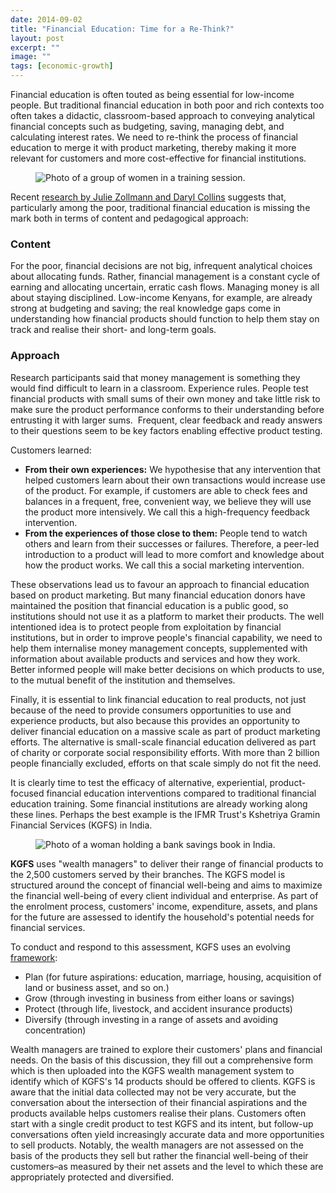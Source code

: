 ```yaml
---
date: 2014-09-02
title: "Financial Education: Time for a Re-Think?"
layout: post
excerpt: ""
image: ""
tags: [economic-growth]
---
```

<p>Financial education is often touted as being essential for low-income people. But traditional financial education in both poor and rich contexts too often takes a didactic, classroom-based approach to conveying analytical financial concepts such as budgeting, saving, managing debt, and calculating interest rates. We need to re-think the process of financial education to merge it with product marketing, thereby making it more relevant for customers and more cost-effective for financial institutions.</p><figure class="kg-card kg-image-card"><img src="https://pubs.ghost.io/uploads/womensworldbanking.jpg" class="kg-image" alt="Photo of a group of women in a training session." loading="lazy" title="Photo Credit: flickr.com/photos/womensworldbanking"></figure><p>Recent <a href="http://www.fsdkenya.org/insights/11-01-12_FSD_Insights_Branchless_banking_issue_02.pdf">research by Julie Zollmann and Daryl Collins</a> suggests that, particularly among the poor, traditional financial education is missing the mark both in terms of content and pedagogical approach:</p><h3 id="content">Content</h3><p>For the poor, financial decisions are not big, infrequent analytical choices about allocating funds. Rather, financial management is a constant cycle of earning and allocating uncertain, erratic cash flows. Managing money is all about staying disciplined. Low-income Kenyans, for example, are already strong at budgeting and saving; the real knowledge gaps come in understanding how financial products should function to help them stay on track and realise their short- and long-term goals.</p><h3 id="approach">Approach</h3><p>Research participants said that money management is something they would find difficult to learn in a classroom. Experience rules. People test financial products with small sums of their own money and take little risk to make sure the product performance conforms to their understanding before entrusting it with larger sums.  Frequent, clear feedback and ready answers to their questions seem to be key factors enabling effective product testing.</p><p>Customers learned:</p><ul><li><strong>From their own experiences:</strong> We hypothesise that any intervention that helped customers learn about their own transactions would increase use of the product. For example, if customers are able to check fees and balances in a frequent, free, convenient way, we believe they will use the product more intensively. We call this a high-frequency feedback intervention.</li><li><strong>From the experiences of those close to them:</strong> People tend to watch others and learn from their successes or failures. Therefore, a peer-led introduction to a product will lead to more comfort and knowledge about how the product works. We call this a social marketing intervention.</li></ul><p>These observations lead us to favour an approach to financial education based on product marketing. But many financial education donors have maintained the position that financial education is a public good, so institutions should not use it as a platform to market their products. The well intentioned idea is to protect people from exploitation by financial institutions, but in order to improve people's financial capability, we need to help them internalise money management concepts, supplemented with information about available products and services and how they work. Better informed people will make better decisions on which products to use, to the mutual benefit of the institution and themselves.</p><p>Finally, it is essential to link financial education to real products, not just because of the need to provide consumers opportunities to use and experience products, but also because this provides an opportunity to deliver financial education on a massive scale as part of product marketing efforts. The alternative is small-scale financial education delivered as part of charity or corporate social responsibility efforts. With more than 2 billion people financially excluded, efforts on that scale simply do not fit the need.</p><p>It is clearly time to test the efficacy of alternative, experiential, product-focused financial education interventions compared to traditional financial education training. Some financial institutions are already working along these lines. Perhaps the best example is the IFMR Trust's Kshetriya Gramin Financial Services (KGFS) in India.</p><figure class="kg-card kg-image-card"><img src="https://pubs.ghost.io/uploads/mckaysavage.jpg" class="kg-image" alt="Photo of a woman holding a bank savings book in India." loading="lazy" title="Photo Credit: flickr.com/photos/mckaysavage"></figure><p><strong>KGFS</strong> uses "wealth managers" to deliver their range of financial products to the 2,500 customers served by their branches. The KGFS model is structured around the concept of financial well-being and aims to maximize the financial well-being of every client individual and enterprise. As part of the enrolment process, customers' income, expenditure, assets, and plans for the future are assessed to identify the household's potential needs for financial services.</p><p>To conduct and respond to this assessment, KGFS uses an evolving <a href="http://www.ifmr.co.in/blog/2011/02/14/developing-an-index-for-measuring-financial-well-being-in-a-geography/">framework</a>:</p><ul><li>Plan (for future aspirations: education, marriage, housing, acquisition of land or business asset, and so on.)</li><li>Grow (through investing in business from either loans or savings)</li><li>Protect (through life, livestock, and accident insurance products)</li><li>Diversify (through investing in a range of assets and avoiding concentration)</li></ul><p>Wealth managers are trained to explore their customers' plans and financial needs. On the basis of this discussion, they fill out a comprehensive form which is then uploaded into the KGFS wealth management system to identify which of KGFS's 14 products should be offered to clients. KGFS is aware that the initial data collected may not be very accurate, but the conversation about the intersection of their financial aspirations and the products available helps customers realise their plans. Customers often start with a single credit product to test KGFS and its intent, but follow-up conversations often yield increasingly accurate data and more opportunities to sell products. Notably, the wealth managers are not assessed on the basis of the products they sell but rather the financial well-being of their customers–as measured by their net assets and the level to which these are appropriately protected and diversified.</p>
  